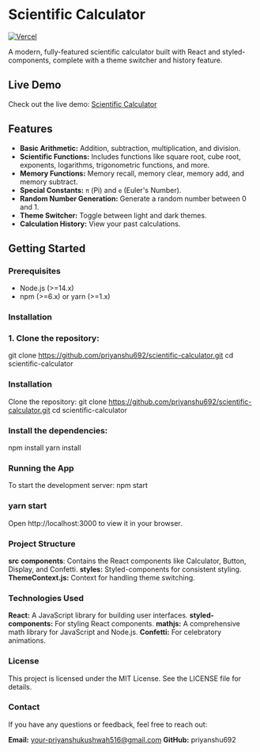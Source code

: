 # Scientific Calculator

[![Vercel](https://vercelbadge.vercel.app/api/scientific-calculator-sage)](https://scientific-calculator-sage.vercel.app/)

A modern, fully-featured scientific calculator built with React and styled-components, complete with a theme switcher and history feature.

## Live Demo

Check out the live demo: [Scientific Calculator](https://scientific-calculator-sage.vercel.app/)

## Features

- **Basic Arithmetic:** Addition, subtraction, multiplication, and division.
- **Scientific Functions:** Includes functions like square root, cube root, exponents, logarithms, trigonometric functions, and more.
- **Memory Functions:** Memory recall, memory clear, memory add, and memory subtract.
- **Special Constants:** `π` (Pi) and `e` (Euler's Number).
- **Random Number Generation:** Generate a random number between 0 and 1.
- **Theme Switcher:** Toggle between light and dark themes.
- **Calculation History:** View your past calculations.

## Getting Started

### Prerequisites

- Node.js (>=14.x)
- npm (>=6.x) or yarn (>=1.x)

### Installation

### 1. Clone the repository:

   
   git clone https://github.com/priyanshu692/scientific-calculator.git
   cd scientific-calculator

### Installation
Clone the repository:
git clone https://github.com/priyanshu692/scientific-calculator.git
cd scientific-calculator

### Install the dependencies:
npm install
yarn install

### Running the App
To start the development server:
npm start

###  yarn start
Open http://localhost:3000 to view it in your browser.


### Project Structure
**src**
**components**: Contains the React components like Calculator, Button, Display, and Confetti.
**styles:** Styled-components for consistent styling.
**ThemeContext.js:** Context for handling theme switching.

### Technologies Used
**React:** A JavaScript library for building user interfaces.
**styled-components:** For styling React components.
**mathjs:** A comprehensive math library for JavaScript and Node.js.
**Confetti:** For celebratory animations.

### License
This project is licensed under the MIT License. See the LICENSE file for details.

### Contact
If you have any questions or feedback, feel free to reach out:

**Email:** your-priyanshukushwah516@gmail.com
**GitHub:** priyanshu692
